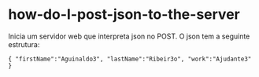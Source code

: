 # how-do-I-post-json-to-the-server

Inicia um servidor web que interpreta json no POST. O json tem a seguinte estrutura:

`
{ "firstName":"Aguinaldo3", "lastName":"Ribeir3o", "work":"Ajudante3" }
`
